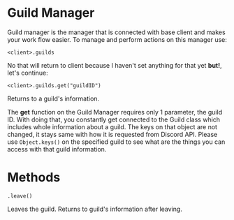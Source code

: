 # Guild Manager

Guild manager is the manager that is connected with base client and makes your work flow easier. To manage and perform actions on this manager use:

`<client>.guilds`

No that will return to client because I haven't set anything for that yet **but!**, let's continue:

`<client>.guilds.get("guildID")`

Returns to a guild's information.

The **get** function on the Guild Manager requires only 1 parameter, the guild ID. With doing that, you constantly get connected to the Guild class which includes whole information about a guild. The keys on that object are not changed, it stays same with how it is requested from Discord API. Please use `Object.keys()` on the specified guild to see what are the things you can access with that guild information.


# Methods

`.leave()`

Leaves the guild. Returns to guild's information after leaving.